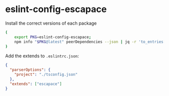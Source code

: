 # eslint-config-escapace

Install the correct versions of each package

```sh
(
    export PKG=eslint-config-escapace;
    npm info "$PKG@latest" peerDependencies --json | jq -r 'to_entries[] | "\"\(.key)@\(.value)\"" // empty' | xargs npm install --save-dev "$PKG@latest"
)
```

Add the extends to `.eslintrc.json`:

```json
{
  "parserOptions": {
    "project": "./tsconfig.json"
  },
  "extends": ["escapace"]
}
```
